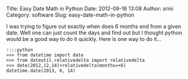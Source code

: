 Title: Easy Date Math in Python
Date: 2012-09-16 13:08
Author: srini
Category: software
Slug: easy-date-math-in-python

I was trying to figure out exactly when does 6 months end from a given
date. Well one can just count the days and find out but I thought python
would be a good way to do it quickly. Here is one way to do it...


    ::::python  
    >>> from datetime import date  
    >>> from dateutil.relativedelta import relativedelta  
    >>> date(2012,12,14)+relativedelta(months=+6)  
    datetime.date(2013, 6, 14)  
    

